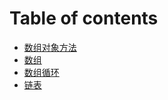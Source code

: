 # Table of contents

* [数组对象方法](README.md)
* [数组](shu-zu.md)
* [数组循环](untitled-1.md)
* [链表](lian-biao.md)

